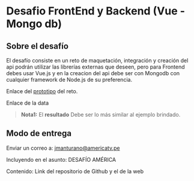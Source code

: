 # Desafio FrontEnd y Backend (Vue -Mongo db)

## Sobre el desafío
El desafío consiste en un reto de maquetación, integración y creación del api podrán utilizar las librerías externas que deseen, pero para Frontend debes usar Vue.js y en la creacion del api debe ser con Mongodb con cualquier framework de Node.js de su preferencia.

Enlace del [prototipo](https://invis.io/EZIJNB9AHXW) del reto.

Enlace de la data

> **Nota1:** El **resultado** Debe ser lo más similar al ejemplo brindado.

## Modo de entrega

Enviar un correo a: jmanturano@americatv.pe

Incluyendo en el asunto: DESAFÍO AMÉRICA

Contenido: Link del repositorio de Github y el de la web
